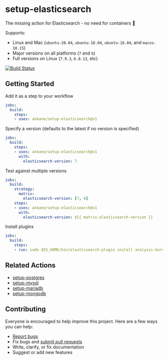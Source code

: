 # setup-elasticsearch

The missing action for Elasticsearch - no need for containers :tada:

Supports:

- Linux and Mac (`ubuntu-20.04`, `ubuntu-18.04`, `ubuntu-16.04`, and `macos-10.15`)
- Major versions on all platforms (`7` and `6`)
- Full versions on Linux (`7.9.3`, `6.8.13`, etc)

[![Build Status](https://github.com/ankane/setup-elasticsearch/workflows/build/badge.svg?branch=v1)](https://github.com/ankane/setup-elasticsearch/actions)

## Getting Started

Add it as a step to your workflow

```yml
jobs:
  build:
    steps:
    - uses: ankane/setup-elasticsearch@v1
```

Specify a version (defaults to the latest if no version is specified)

```yml
jobs:
  build:
    steps:
    - uses: ankane/setup-elasticsearch@v1
      with:
        elasticsearch-version: 7
```

Test against multiple versions

```yml
jobs:
  build:
    strategy:
      matrix:
        elasticsearch-version: [7, 6]
    steps:
    - uses: ankane/setup-elasticsearch@v1
      with:
        elasticsearch-version: ${{ matrix.elasticsearch-version }}
```

Install plugins

```yml
jobs:
  build:
    steps:
    - run: sudo $ES_HOME/bin/elasticsearch-plugin install analysis-kuromoji
```

## Related Actions

- [setup-postgres](https://github.com/ankane/setup-postgres)
- [setup-mysql](https://github.com/ankane/setup-mysql)
- [setup-mariadb](https://github.com/ankane/setup-mariadb)
- [setup-mongodb](https://github.com/ankane/setup-mongodb)

## Contributing

Everyone is encouraged to help improve this project. Here are a few ways you can help:

- [Report bugs](https://github.com/ankane/setup-elasticsearch/issues)
- Fix bugs and [submit pull requests](https://github.com/ankane/setup-elasticsearch/pulls)
- Write, clarify, or fix documentation
- Suggest or add new features
